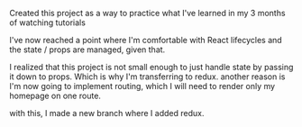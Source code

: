 Created this project as a way to practice what I've learned in my 3 months of watching tutorials

I've now reached a point where I'm comfortable with React lifecycles and the state / props are managed, given that.

I realized that this project is not small enough to just handle state by passing it down to props. Which is why I'm transferring to redux. another reason is I'm now going to implement routing, which I will need to render only my homepage on one route.

with this, I made a new branch where I added redux.